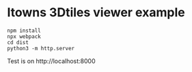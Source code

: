 # Itowns 3Dtiles viewer example

```
npm install
npx webpack
cd dist
python3 -m http.server
```

Test is on http://localhost:8000
